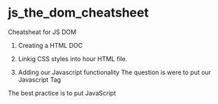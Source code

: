 # js_the_dom_cheatsheet
Cheatsheat for JS DOM


1. Creating a HTML DOC

2. Linkig CSS styles into hour HTML file.

    <link rel="stylesheet" href="styles.css">

3. Adding our Javascript functionality
The question is were to put our Javascript Tag

The best practice is to put JavaScript <script> tags just before the closing </body> tag rather than in the <head> section of your HTML. The reason for this is that HTML loads from top to bottom. The head loads first, then the body, and then everything inside the body.

  Example of Script Tag:
      

